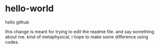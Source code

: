 # hello-world

hello github

this change is meant for trying to edit the readme file. 
and say something about me.
kind of metaphysical, i hope to make some difference using codes.
